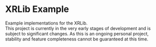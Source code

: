 # XRLib Example

Example implementations for the XRLib.  
This project is currently in the very early stages of development and is subject to significant changes. As this is an ongoing personal project, stability and feature completeness cannot be guaranteed at this time.
